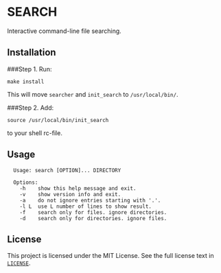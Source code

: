 # SEARCH

Interactive command-line file searching.

## Installation
###Step 1.
Run:

```
make install
```

This will move `searcher` and `init_search` to `/usr/local/bin/`.

###Step 2.
Add:

```
source /usr/local/bin/init_search
```

to your shell rc-file.

## Usage

```
  Usage: search [OPTION]... DIRECTORY

  Options:
    -h    show this help message and exit.
    -v    show version info and exit.
    -a    do not ignore entries starting with '.'.
    -l L  use L number of lines to show result.
    -f    search only for files. ignore directories.
    -d    search only for directories. ignore files.
```

## License
This project is licensed under the MIT License. See the full license text in
[`LICENSE`](LICENSE).
